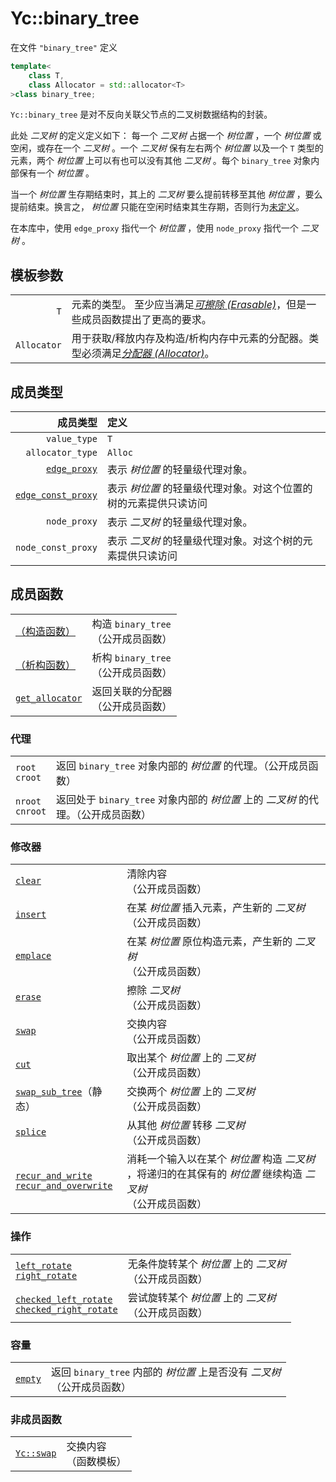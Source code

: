 # Yc::binary_tree

在文件 `"binary_tree"` 定义

```C++
template<
    class T,
    class Allocator = std::allocator<T>
>class binary_tree;
```

`Yc::binary_tree` 是对不反向关联父节点的二叉树数据结构的封装。

此处 _二叉树_ 的定义定义如下：
每一个 _二叉树_ 占据一个 _树位置_ ，一个 _树位置_ 或空闲，或存在一个 _二叉树_ 。一个 _二叉树_ 保有左右两个 _树位置_ 以及一个 `T` 类型的元素，两个 _树位置_ 上可以有也可以没有其他 _二叉树_ 。每个 `binary_tree` 对象内部保有一个 _树位置_ 。

当一个 _树位置_ 生存期结束时，其上的 _二叉树_ 要么提前转移至其他 _树位置_ ，要么提前结束。换言之， _树位置_ 只能在空闲时结束其生存期，否则行为[未定义](https://zh.cppreference.com/w/cpp/language/ub)。

在本库中，使用 `edge_proxy` 指代一个 _树位置_ ，使用 `node_proxy` 指代一个 _二叉树_ 。

## 模板参数

| | |
|-:|:-|
|`T`|元素的类型。 至少应当满足[_可擦除 (Erasable)_](https://zh.cppreference.com/w/cpp/named_req/Erasable)，但是一些成员函数提出了更高的要求。|
|`Allocator`|用于获取/释放内存及构造/析构内存中元素的分配器。类型必须满足[_分配器 (Allocator)_](https://zh.cppreference.com/w/cpp/named_req/Allocator)。|

## 成员类型

|成员类型|定义|
|-:|:-|
|`value_type`|`T`|
|`allocator_type`|`Alloc`|
|[`edge_proxy`](edge_proxy/edge_proxy.md)|表示 _树位置_ 的轻量级代理对象。|
|[`edge_const_proxy`](edge_proxy/edge_proxy.md)|表示 _树位置_ 的轻量级代理对象。对这个位置的树的元素提供只读访问|
|`node_proxy`|表示 _二叉树_ 的轻量级代理对象。|
|`node_const_proxy`|表示 _二叉树_ 的轻量级代理对象。对这个树的元素提供只读访问|

## 成员函数

|||
|:-|:-|
|[（构造函数）](constructor.md)|构造 `binary_tree` <br>（公开成员函数）|
|[（析构函数）](destructor.md)|析构 `binary_tree` <br>（公开成员函数）|
|[`get_allocator`](get_allocator.md)|返回关联的分配器<br>（公开成员函数）|

### 代理

|||
|:-|:-|
|`root`<br>`croot`|返回 `binary_tree` 对象内部的 _树位置_ 的代理。（公开成员函数）|
|`nroot`<br>`cnroot`|返回处于 `binary_tree` 对象内部的 _树位置_ 上的 _二叉树_ 的代理。（公开成员函数）|

### 修改器

|||
|:-|:-|
|[`clear`](clear.md)|清除内容<br>（公开成员函数）|
|[`insert`](insert.md)|在某 _树位置_ 插入元素，产生新的 _二叉树_ <br>（公开成员函数）|
|[`emplace`](emplace.md)|在某 _树位置_ 原位构造元素，产生新的 _二叉树_ <br>（公开成员函数）|
|[`erase`](erase.md)|擦除 _二叉树_ <br>（公开成员函数）|
|[`swap`](swap.md)|交换内容<br>（公开成员函数）|
|[`cut`](cut.md)|取出某个 _树位置_ 上的 _二叉树_ <br>（公开成员函数）|
|[`swap_sub_tree`](swap_sub_tree.md)（静态）|交换两个 _树位置_ 上的 _二叉树_ <br>（公开成员函数）|
|[`splice`](splice.md)|从其他 _树位置_ 转移 _二叉树_ <br>（公开成员函数）|
|[`recur_and_write`<br>`recur_and_overwrite`](recur_and_write.md)|消耗一个输入以在某个 _树位置_ 构造 _二叉树_ ，将递归的在其保有的 _树位置_ 继续构造 _二叉树_ <br>（公开成员函数）|

### 操作

|||
|:-|:-|
|[`left_rotate`<br>`right_rotate`](rotate.md)|无条件旋转某个 _树位置_ 上的 _二叉树_ <br>（公开成员函数）|
|[`checked_left_rotate`<br>`checked_right_rotate`](rotate.md)|尝试旋转某个 _树位置_ 上的 _二叉树_ <br>（公开成员函数）|

### 容量

|||
|:-|:-|
|[`empty`](empty.md)|返回 `binary_tree` 内部的 _树位置_ 上是否没有 _二叉树_ <br>（公开成员函数）|

### 非成员函数

|||
|:-|:-|
|[`Yc::swap`](adl_swap.md)|交换内容<br>（函数模板）|